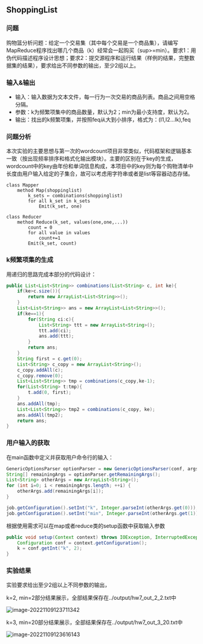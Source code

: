 ## ShoppingList

### 问题

购物篮分析问题：给定一个交易集（其中每个交易是一个商品集），请编写MapReduce程序找出哪几个商品（k）经常会一起购买（sup>=min）。要求1：用伪代码描述程序设计思想；要求2：提交源程序和运行结果（样例的结果，完整数据集的结果），要求给出不同参数的输出，至少2组以上。

### 输入&输出

- 输入：输入数据为文本文件，每一行为一次交易的商品列表。商品之间用空格分隔。
- 参数：k为频繁项集中的商品数量，默认为2；min为最小支持度，默认为2。
- 输出：找出的k频繁项集，并按照feq从大到小排序，格式为：(I1,I2...Ik),feq

### 问题分析

本次实验的主要思想与第一次的wordcount项目非常类似，代码框架和逻辑基本一致（按出现频率排序和格式化输出模块）。主要的区别在于key的生成，wordcount中的key由年份和单词信息构成，本项目中的key则为每个购物清单中长度由用户输入给定的子集合，故可以考虑用字符串或者是list等容器动态存储。

```pseudocode
class Mapper
	method Map(shoppinglist)
		k_sets ← combinations(shoppinglist)
		for all k_set in k_sets
			Emit(k_set, one)
		
class Reducer
	method Reduce(k_set, values(one,one,...))
		count = 0
		for all value in values
			count+=1
		Emit(k_set, count)
```

### k频繁项集的生成

用递归的思路完成本部分的代码设计：

```java
public List<List<String>> combinations(List<String> c, int ke){
    if(ke>c.size()){
        return new ArrayList<List<String>>();
    }
    List<List<String>> ans = new ArrayList<List<String>>();
    if(ke==1){
        for(String ci:c){
            List<String> ttt = new ArrayList<String>();
            ttt.add(ci);
            ans.add(ttt);
        }
        return ans;
    }
    String first = c.get(0);
    List<String> c_copy = new ArrayList<String>();
    c_copy.addAll(c);
    c_copy.remove(0);
    List<List<String>> tmp = combinations(c_copy,ke-1);
    for(List<String> t:tmp){
        t.add(0, first);
    }
    ans.addAll(tmp);
    List<List<String>> tmp2 = combinations(c_copy, ke);
    ans.addAll(tmp2);
    return ans;
}
```

### 用户输入的获取

在main函数中定义并获取用户命令行的输入：

```java
GenericOptionsParser optionParser = new GenericOptionsParser(conf, args);
String[] remainingArgs = optionParser.getRemainingArgs();
List<String> otherArgs = new ArrayList<String>();
for (int i=0; i < remainingArgs.length; ++i) {
    otherArgs.add(remainingArgs[i]);
}

job.getConfiguration().setInt("k", Integer.parseInt(otherArgs.get(0)));
job.getConfiguration().setInt("min", Integer.parseInt(otherArgs.get(1)));
```

根据使用需求可以在map或者reduce类的setup函数中获取输入参数

```java
public void setup(Context context) throws IOException, InterruptedException {
    Configuration conf = context.getConfiguration();
    k = conf.getInt("k", 2);
}
```

### 实验结果

实验要求给出至少2组以上不同参数的输出，

k=2, min=2部分结果展示，全部结果保存在../output/hw7_out_2_2.txt中

![image-20221109123711342](https://cdn.jsdelivr.net/gh/JohnAndresLee/websitepicture/image-20221109123711342.png)

k=3, min=20部分结果展示，全部结果保存在../output/hw7_out_3_20.txt中

![image-20221109123616143](https://cdn.jsdelivr.net/gh/JohnAndresLee/websitepicture/image-20221109123616143.png)